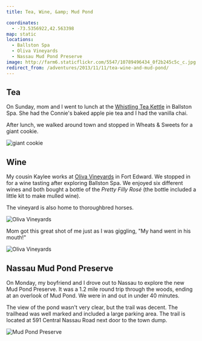 ```yaml
---
title: Tea, Wine, &amp; Mud Pond

coordinates:
  - -73.5356922,42.563398
map: static
locations:
  - Ballston Spa
  - Oliva Vineyards
  - Nassau Mud Pond Preserve
image: http://farm6.staticflickr.com/5547/10789496434_0f2b245c5c_c.jpg
redirect_from: /adventures/2013/11/11/tea-wine-and-mud-pond/
---
```


## Tea

On Sunday, mom and I went to lunch at the [Whistling Tea Kettle](http://www.thewhistlingkettle.com/) in Ballston Spa. She had the Connie's baked apple pie tea and I had the vanilla chai.

After lunch, we walked around town and stopped in Wheats & Sweets for a giant cookie.

<div class="photos">

<img src="http://farm3.staticflickr.com/2817/10789405676_2df4e07fcf_c.jpg" class="img-center" alt="giant cookie">
</div>

## Wine

My cousin Kaylee works at [Oliva Vineyards](http://olivavineyards.com/) in Fort Edward. We stopped in for a wine tasting after exploring Ballston Spa. We enjoyed six different wines and both bought a bottle of the _Pretty Filly Ros&#233;_ (the bottle included a little kit to make mulled wine).

The vineyard is also home to thoroughbred horses.

<div class="photos">

<img src="http://farm6.staticflickr.com/5547/10789496434_0f2b245c5c_c.jpg" alt="Oliva Vineyards" class="img-center">
</div>

Mom got this great shot of me just as I was giggling, "My hand went in his mouth!"

<div class="photos">

<img src="http://farm4.staticflickr.com/3729/10789402276_5d1eafcedc_c.jpg" alt="Oliva Vineyards" class="pop-out">
</div>

## Nassau Mud Pond Preserve

On Monday, my boyfriend and I drove out to Nassau to explore the new Mud Pond Preserve. It was a 1.2 mile round trip through the woods, ending at an overlook of Mud Pond. We were in and out in under 40 minutes.

The view of the pond wasn't very clear, but the trail was decent. The trailhead was well marked and included a large parking area. The trail is located at 591 Central Nassau Road next door to the town dump.

<div class="photos">

<img src="http://farm8.staticflickr.com/7414/10804674405_6191ffaaa0_b.jpg" class="pop-out" alt="Mud Pond Preserve">
</div>
